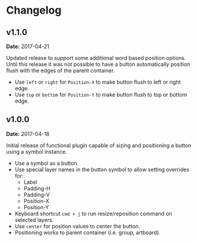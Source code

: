 # Changelog

## v1.1.0
**Date:** 2017-04-21

Updated release to support some additional word based position options. Until this release it was not possible to have a button automatically position flush with the edges of the parent container.

* Use `left` or `right` for `Position-X` to make button flush to left or right edge.
* Use `top` or `bottom` for `Position-Y` to make button flush to top or bottom edge.

## v1.0.0
**Date:** 2017-04-18

Initial release of functional plugin capable of sizing and positioning a button using a symbol instance.

* Use a symbol as a button.
* Use special layer names in the button symbol to allow setting overrides for:
    * Label
    * Padding-H
    * Padding-V
    * Position-X
    * Position-Y
* Keyboard shortcut `cmd + j` to run resize/reposition command on selected layers.
* Use `center` for position values to center the button.
* Positioning works to parent container (i.e. group, artboard).

